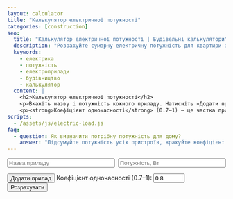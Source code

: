 ```yaml
---
layout: calculator
title: "Калькулятор електричної потужності"
categories: [construction]
seo:
  title: "Калькулятор електричної потужності | Будівельні калькулятори"
  description: "Розрахуйте сумарну електричну потужність для квартири або будинку."
  keywords:
    - електрика
    - потужність
    - електроприлади
    - будівництво
    - калькулятор
  content: |
    <h2>Калькулятор електричної потужності</h2>
    <p>Вкажіть назву і потужність кожного приладу. Натисніть «Додати прилад» для ще одного рядка. Кнопка «–» видаляє відповідний рядок.</p>
    <p><strong>Коефіцієнт одночасності</strong> (0.7–1) — це частка приладів, які можуть працювати одночасно. Для квартири зазвичай беруть 0.7–0.8, для офісу чи виробництва — ближче до 1. Якщо плануєте вмикати всі прилади разом — ставте 1.</p>
scripts:
  - /assets/js/electric-load.js
faq:
  - question: Як визначити потрібну потужність для дому?
    answer: "Підсумуйте потужність усіх пристроїв, врахуйте коефіцієнт одночасності (0.7–0.8)."
---
```


<style>
.electric-load-row {
  display: flex;
  gap: 8px;
  align-items: center;
  margin-bottom: 14px;
}
.electric-load-row input[type="text"], .electric-load-row input[type="number"] {
  flex: 1 1 0;
}
.remove-appliance {
  width: 36px;
  height: 36px;
  min-width: 36px;
  min-height: 36px;
  font-size: 1.2em;
  color: #fff;
  background: #157aff;
  border: none;
  border-radius: 7px;
  cursor: pointer;
  transition: background 0.15s;
  display: flex;
  align-items: center;
  justify-content: center;
  margin-right: 0;
  margin-left: 0;
  padding: 0;
  line-height: 1;
}
.remove-appliance:hover {
  background: #005bd1;
}
</style>

<form id="electric-load-form" autocomplete="off">
  <div id="electric-load-list">
    <div class="electric-load-row">
      <input type="text" class="electric-appliance" placeholder="Назва приладу" />
      <input type="number" class="electric-power" min="0" step="any" placeholder="Потужність, Вт" />
    </div>
  </div>
  <button type="button" id="add-appliance">Додати прилад</button>
  <label>
    Коефіцієнт одночасності (0.7–1):
    <input type="number" id="electric-simultaneous" min="0.5" max="1" step="0.01" value="0.8" required>
  </label>
  <button type="submit">Розрахувати</button>
</form>
<div id="electric-load-result" class="result"></div>
